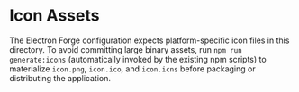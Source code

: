# Icon Assets

The Electron Forge configuration expects platform-specific icon files in this directory. To avoid committing large binary assets, run `npm run generate:icons` (automatically invoked by the existing npm scripts) to materialize `icon.png`, `icon.ico`, and `icon.icns` before packaging or distributing the application.
